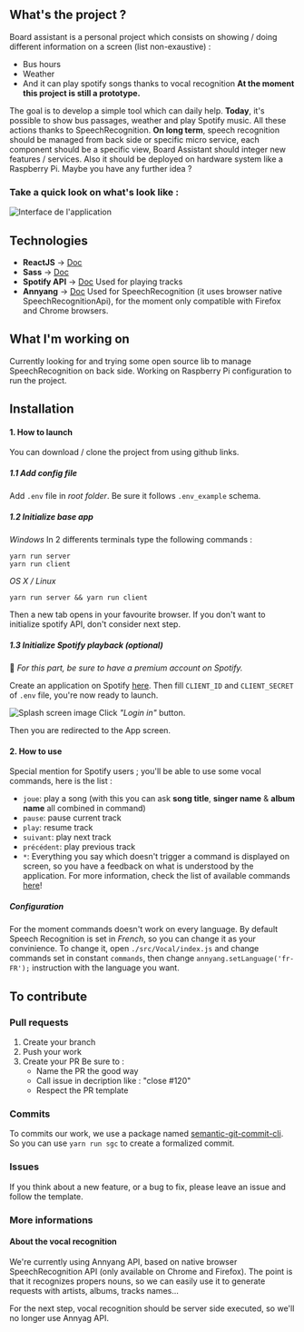 ## What's the project ?
Board assistant is a personal project which consists on showing / doing different information on a screen (list non-exaustive) :
- Bus hours
- Weather
- And it can play spotify songs thanks to vocal recognition
**At the moment this project is still a prototype.**

The goal is to develop a simple tool which can daily help.
**Today**, it's possible to show bus passages, weather and play Spotify music. All these actions thanks to SpeechRecognition.
**On long term**, speech recognition should be managed from back side or specific micro service, each component should be a specific view, Board Assistant should integer new features / services. Also it should be deployed on hardware system like a Raspberry Pi. Maybe you have any further idea ?

### Take a quick look on what's look like :
![Interface de l'application](https://github.com/Antoninbln/board-assistant/tree/develop/documentation/img/interface_example.png)


## Technologies
- **ReactJS** → [Doc](https://reactjs.org/docs/getting-started.html)
- **Sass** → [Doc](http://sass-lang.com/documentation/file.SASS_REFERENCE.html)
- **Spotify API** → [Doc](https://developer.spotify.com/documentation/web-api/) Used for playing tracks
- **Annyang** → [Doc](https://www.talater.com/annyang/) Used for SpeechRecognition (it uses browser native SpeechRecognitionApi), for the moment only compatible with Firefox and Chrome browsers.

## What I'm working on
Currently looking for and trying some open source lib to manage SpeechRecognition on back side.
Working on Raspberry Pi configuration to run the project.


## Installation

#### 1. How to launch
You can download / clone the project from using github links.

##### 1.1 Add config file
Add `.env` file in *root folder*. Be sure it follows `.env_example` schema.


##### 1.2 Initialize base app
*Windows*
In 2 differents terminals type the following commands :
```
yarn run server
yarn run client
```

*OS X / Linux*
```
yarn run server && yarn run client
```
Then a new tab opens in your favourite browser. If you don't want to initialize spotify API, don't consider next step.


##### 1.3 Initialize Spotify playback *(optional)*
🚨 *For this part, be sure to have a premium account on Spotify.*

Create an application on Spotify [here](https://developer.spotify.com/dashboard/applications).
Then fill `CLIENT_ID` and `CLIENT_SECRET` of `.env` file, you're now ready to launch.

![Splash screen image]("https://github.com/Antoninbln/board-assistant/tree/develop/documentation/img/login-with-spotify.png")
Click *"Login in"* button.

Then you are redirected to the App screen.


#### 2. How to use
Special mention for Spotify users ; you'll be able to use some vocal commands, here is the list : 
- `joue`: play a song (with this you can ask **song title**, **singer name** & **album name** all combined in command)
- `pause`: pause current track
- `play`: resume track
- `suivant`: play next track
- `précédent`: play previous track
- `*`: Everything you say which doesn't trigger a command is displayed on screen, so you have a feedback on what is understood by the application.
For more information, check the list of available commands [here](https://github.com/Antoninbln/board-assistant/tree/develop/documentation/commands.md)!

##### Configuration
For the moment commands doesn't work on every language. By default Speech Recognition is set in *French*, so you can change it as your convinience. To change it, open `./src/Vocal/index.js` and change commands set in constant `commands`, then change `annyang.setLanguage('fr-FR');` instruction with the language you want. 


## To contribute

### Pull requests
1. Create your branch
2. Push your work
3. Create your PR
  Be sure to :
    - Name the PR the good way
    - Call issue in decription like : "close #120"
    - Respect the PR template


### Commits
To commits our work, we use a package named [semantic-git-commit-cli](https://www.npmjs.com/package/semantic-git-commit-cli).<br/>
So you can use `yarn run sgc` to create a formalized commit.


### Issues
If you think about a new feature, or a bug to fix, please leave an issue and follow the template. 


### More informations

#### About the vocal recognition
We're currently using Annyang API, based on native browser SpeechRecognition API (only available on Chrome and Firefox).
The point is that it recognizes propers nouns, so we can easily use it to generate requests with artists, albums, tracks names...

For the next step, vocal recognition should be server side executed, so we'll no longer use Annyag API.
